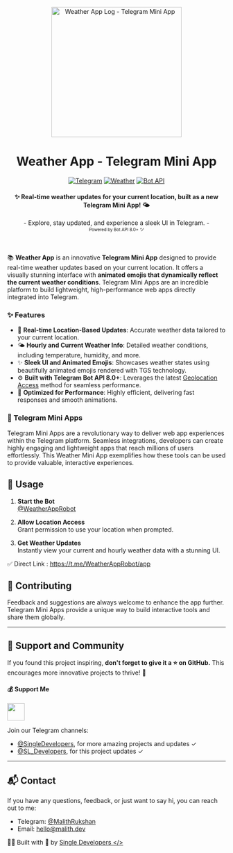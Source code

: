 <p style="text-align:center;" align="center">
  <img align="center" src="https://github.com/user-attachments/assets/f9d3bf9d-db72-44e6-b0c2-9e8f2456a14b" alt="Weather App Log - Telegram Mini App" width="300px" height="300px"/>
</p>
<h1 align="center">Weather App - Telegram Mini App</h1>
<div align='center'>

[![Telegram](https://img.shields.io/badge/Telegram-MiniApp-0088CC?logo=telegram&style=flat)](https://t.me/WeatherAppRobot)
[![Weather](https://img.shields.io/badge/Weather-Live-ffcc00?logo=AccuWeather&style=flat)](#)
[![Bot API](https://img.shields.io/badge/Telegram-Bot%20API%208.0+-blue?logo=telegram&style=flat)](https://core.telegram.org/bots/api)
</div>

<h4 align="center">✨ Real-time weather updates for your current location, built as a new Telegram Mini App! 🌤️</h4>

<div align="center">
  - Explore, stay updated, and experience a sleek UI in Telegram. -
  <br/>
  <sup><sub>Powered by Bot API 8.0+ ツ</sub></sup>
  <br />
  <br />
</div>
</br>

📚 **Weather App** is an innovative **Telegram Mini App** designed to provide real-time weather updates based on your current location. It offers a visually stunning interface with **animated emojis that dynamically reflect the current weather conditions**. Telegram Mini Apps are an incredible platform to build lightweight, high-performance web apps directly integrated into Telegram.
### ✨ Features

- 📍 **Real-time Location-Based Updates**: Accurate weather data tailored to your current location.
- 🌤️ **Hourly and Current Weather Info**: Detailed weather conditions, including temperature, humidity, and more.
- ✨ **Sleek UI and Animated Emojis**: Showcases weather states using beautifully animated emojis rendered with TGS technology.
- ⚙️ **Built with Telegram Bot API 8.0+**: Leverages the latest [Geolocation Access](https://telegram.org/blog/fullscreen-miniapps-and-more#geolocation-access) method for seamless performance.
- 🚀 **Optimized for Performance**: Highly efficient, delivering fast responses and smooth animations.

### 🌟 Telegram Mini Apps

Telegram Mini Apps are a revolutionary way to deliver web app experiences within the Telegram platform. Seamless integrations, developers can create highly engaging and lightweight apps that reach millions of users effortlessly. This Weather Mini App exemplifies how these tools can be used to provide valuable, interactive experiences.

## 🚀 Usage

1. **Start the Bot**  
   [@WeatherAppRobot](https://t.me/WeatherAppRobot)

2. **Allow Location Access**  
   Grant permission to use your location when prompted.

3. **Get Weather Updates**  
   Instantly view your current and hourly weather data with a stunning UI.

✅ Direct Link : https://t.me/WeatherAppRobot/app

## 🤝 Contributing

Feedback and suggestions are always welcome to enhance the app further. Telegram Mini Apps provide a unique way to build interactive tools and share them globally.

---

## 🌟 Support and Community

If you found this project inspiring, **don't forget to give it a ⭐ on GitHub.** This encourages more innovative projects to thrive! 🫶

#### 💰 Support Me
<a href="https://t.me/WeatherAppRobot?start=donate" target="_blank" alt="Telegram Stars"><img height="40" src="https://github.com/user-attachments/assets/7980fa57-a689-4098-ae2b-da9cca2ecc2a"/></a>

Join our Telegram channels:

- [@SingleDevelopers](https://t.me/SingleDevelopers), for more amazing projects and updates ✓
- [@SL_Developers](https://t.me/SL_Developers), for this project updates ✓

---

## 📬 Contact

If you have any questions, feedback, or just want to say hi, you can reach out to me:

- Telegram: [@MalithRukshan](https://t.me/MalithRukshan)
- Email: [hello@malith.dev](mailto:hello@malith.dev)

🧑‍💻 Built with 💖 by [Single Developers </>](https://SingleDevelopers.com)
